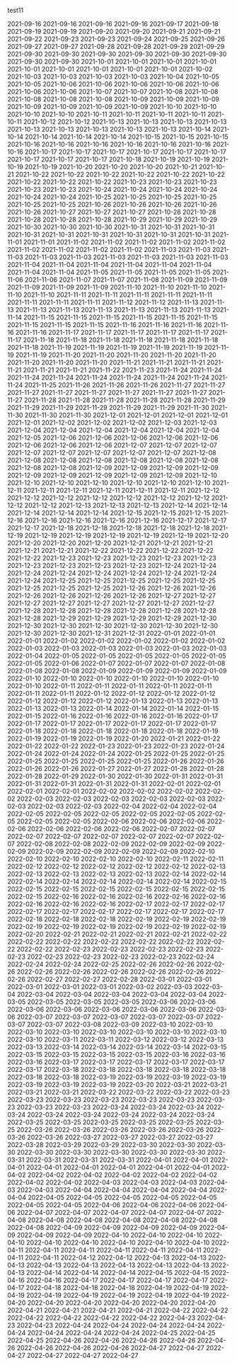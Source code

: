 test11

 2021-09-16 
 2021-09-16 
 2021-09-16 
 2021-09-16 
 2021-09-17 
 2021-09-18 
 2021-09-19 
 2021-09-19 
 2021-09-20 
 2021-09-20 
 2021-09-21 
 2021-09-21 
 2021-09-22 
 2021-09-23 
 2021-09-23 
 2021-09-24 
 2021-09-25 
 2021-09-26 
 2021-09-27 
 2021-09-27 
 2021-09-28 
 2021-09-28 
 2021-09-29 
 2021-09-29 
 2021-09-30 
 2021-09-30 
 2021-09-30 
 2021-09-30 
 2021-09-30 
 2021-09-30 
 2021-09-30 
 2021-09-30 
 2021-10-01 
 2021-10-01 
 2021-10-01 
 2021-10-01 
 2021-10-01 
 2021-10-01 
 2021-10-01 
 2021-10-01 
 2021-10-01 
 2021-10-02 
 2021-10-03 
 2021-10-03 
 2021-10-03 
 2021-10-03 
 2021-10-04 
 2021-10-05 
 2021-10-05 
 2021-10-06 
 2021-10-06 
 2021-10-06 
 2021-10-06 
 2021-10-06 
 2021-10-06 
 2021-10-06 
 2021-10-07 
 2021-10-07 
 2021-10-08 
 2021-10-08 
 2021-10-08 
 2021-10-08 
 2021-10-08 
 2021-10-09 
 2021-10-09 
 2021-10-09 
 2021-10-09 
 2021-10-09 
 2021-10-09 
 2021-10-09 
 2021-10-10 
 2021-10-10 
 2021-10-10 
 2021-10-10 
 2021-10-11 
 2021-10-11 
 2021-10-11 
 2021-10-11 
 2021-10-11 
 2021-10-12 
 2021-10-12 
 2021-10-13 
 2021-10-13 
 2021-10-13 
 2021-10-13 
 2021-10-13 
 2021-10-13 
 2021-10-13 
 2021-10-13 
 2021-10-13 
 2021-10-14 
 2021-10-14 
 2021-10-14 
 2021-10-14 
 2021-10-14 
 2021-10-15 
 2021-10-15 
 2021-10-15 
 2021-10-16 
 2021-10-16 
 2021-10-16 
 2021-10-16 
 2021-10-16 
 2021-10-16 
 2021-10-16 
 2021-10-17 
 2021-10-17 
 2021-10-17 
 2021-10-17 
 2021-10-17 
 2021-10-17 
 2021-10-17 
 2021-10-17 
 2021-10-17 
 2021-10-18 
 2021-10-19 
 2021-10-19 
 2021-10-19 
 2021-10-19 
 2021-10-20 
 2021-10-20 
 2021-10-20 
 2021-10-21 
 2021-10-21 
 2021-10-22 
 2021-10-22 
 2021-10-22 
 2021-10-22 
 2021-10-22 
 2021-10-22 
 2021-10-22 
 2021-10-22 
 2021-10-22 
 2021-10-23 
 2021-10-23 
 2021-10-23 
 2021-10-23 
 2021-10-23 
 2021-10-24 
 2021-10-24 
 2021-10-24 
 2021-10-24 
 2021-10-24 
 2021-10-24 
 2021-10-25 
 2021-10-25 
 2021-10-25 
 2021-10-25 
 2021-10-25 
 2021-10-25 
 2021-10-26 
 2021-10-26 
 2021-10-26 
 2021-10-26 
 2021-10-26 
 2021-10-27 
 2021-10-27 
 2021-10-27 
 2021-10-28 
 2021-10-28 
 2021-10-28 
 2021-10-28 
 2021-10-28 
 2021-10-29 
 2021-10-29 
 2021-10-29 
 2021-10-30 
 2021-10-30 
 2021-10-30 
 2021-10-31 
 2021-10-31 
 2021-10-31 
 2021-10-31 
 2021-10-31 
 2021-10-31 
 2021-10-31 
 2021-10-31 
 2021-10-31 
 2021-11-01 
 2021-11-01 
 2021-11-02 
 2021-11-02 
 2021-11-02 
 2021-11-02 
 2021-11-02 
 2021-11-02 
 2021-11-02 
 2021-11-02 
 2021-11-02 
 2021-11-03 
 2021-11-03 
 2021-11-03 
 2021-11-03 
 2021-11-03 
 2021-11-03 
 2021-11-03 
 2021-11-03 
 2021-11-03 
 2021-11-04 
 2021-11-04 
 2021-11-04 
 2021-11-04 
 2021-11-04 
 2021-11-04 
 2021-11-04 
 2021-11-04 
 2021-11-05 
 2021-11-05 
 2021-11-05 
 2021-11-05 
 2021-11-06 
 2021-11-06 
 2021-11-07 
 2021-11-07 
 2021-11-08 
 2021-11-09 
 2021-11-09 
 2021-11-09 
 2021-11-09 
 2021-11-09 
 2021-11-10 
 2021-11-10 
 2021-11-10 
 2021-11-10 
 2021-11-10 
 2021-11-11 
 2021-11-11 
 2021-11-11 
 2021-11-11 
 2021-11-11 
 2021-11-11 
 2021-11-11 
 2021-11-11 
 2021-11-12 
 2021-11-12 
 2021-11-13 
 2021-11-13 
 2021-11-13 
 2021-11-13 
 2021-11-13 
 2021-11-13 
 2021-11-13 
 2021-11-13 
 2021-11-14 
 2021-11-15 
 2021-11-15 
 2021-11-15 
 2021-11-15 
 2021-11-15 
 2021-11-15 
 2021-11-15 
 2021-11-15 
 2021-11-15 
 2021-11-16 
 2021-11-16 
 2021-11-16 
 2021-11-16 
 2021-11-16 
 2021-11-17 
 2021-11-17 
 2021-11-17 
 2021-11-17 
 2021-11-17 
 2021-11-17 
 2021-11-18 
 2021-11-18 
 2021-11-18 
 2021-11-18 
 2021-11-18 
 2021-11-18 
 2021-11-18 
 2021-11-19 
 2021-11-19 
 2021-11-19 
 2021-11-19 
 2021-11-19 
 2021-11-19 
 2021-11-19 
 2021-11-20 
 2021-11-20 
 2021-11-20 
 2021-11-20 
 2021-11-20 
 2021-11-20 
 2021-11-20 
 2021-11-20 
 2021-11-21 
 2021-11-21 
 2021-11-21 
 2021-11-21 
 2021-11-21 
 2021-11-21 
 2021-11-22 
 2021-11-23 
 2021-11-24 
 2021-11-24 
 2021-11-24 
 2021-11-24 
 2021-11-24 
 2021-11-24 
 2021-11-24 
 2021-11-24 
 2021-11-24 
 2021-11-25 
 2021-11-26 
 2021-11-26 
 2021-11-26 
 2021-11-27 
 2021-11-27 
 2021-11-27 
 2021-11-27 
 2021-11-27 
 2021-11-27 
 2021-11-27 
 2021-11-27 
 2021-11-27 
 2021-11-28 
 2021-11-28 
 2021-11-28 
 2021-11-28 
 2021-11-28 
 2021-11-29 
 2021-11-29 
 2021-11-29 
 2021-11-29 
 2021-11-29 
 2021-11-29 
 2021-11-30 
 2021-11-30 
 2021-11-30 
 2021-11-30 
 2021-12-01 
 2021-12-01 
 2021-12-01 
 2021-12-01 
 2021-12-01 
 2021-12-02 
 2021-12-02 
 2021-12-02 
 2021-12-03 
 2021-12-03 
 2021-12-04 
 2021-12-04 
 2021-12-04 
 2021-12-04 
 2021-12-04 
 2021-12-04 
 2021-12-05 
 2021-12-06 
 2021-12-06 
 2021-12-06 
 2021-12-06 
 2021-12-06 
 2021-12-06 
 2021-12-06 
 2021-12-06 
 2021-12-07 
 2021-12-07 
 2021-12-07 
 2021-12-07 
 2021-12-07 
 2021-12-07 
 2021-12-07 
 2021-12-07 
 2021-12-08 
 2021-12-08 
 2021-12-08 
 2021-12-08 
 2021-12-08 
 2021-12-08 
 2021-12-08 
 2021-12-08 
 2021-12-08 
 2021-12-09 
 2021-12-09 
 2021-12-09 
 2021-12-09 
 2021-12-09 
 2021-12-09 
 2021-12-09 
 2021-12-09 
 2021-12-09 
 2021-12-10 
 2021-12-10 
 2021-12-10 
 2021-12-10 
 2021-12-10 
 2021-12-10 
 2021-12-10 
 2021-12-11 
 2021-12-11 
 2021-12-11 
 2021-12-11 
 2021-12-11 
 2021-12-11 
 2021-12-12 
 2021-12-12 
 2021-12-12 
 2021-12-12 
 2021-12-12 
 2021-12-12 
 2021-12-12 
 2021-12-12 
 2021-12-12 
 2021-12-13 
 2021-12-13 
 2021-12-13 
 2021-12-14 
 2021-12-14 
 2021-12-14 
 2021-12-14 
 2021-12-14 
 2021-12-15 
 2021-12-15 
 2021-12-15 
 2021-12-16 
 2021-12-16 
 2021-12-16 
 2021-12-16 
 2021-12-16 
 2021-12-17 
 2021-12-17 
 2021-12-17 
 2021-12-18 
 2021-12-18 
 2021-12-18 
 2021-12-18 
 2021-12-18 
 2021-12-19 
 2021-12-19 
 2021-12-19 
 2021-12-19 
 2021-12-19 
 2021-12-19 
 2021-12-20 
 2021-12-20 
 2021-12-20 
 2021-12-20 
 2021-12-21 
 2021-12-21 
 2021-12-21 
 2021-12-21 
 2021-12-21 
 2021-12-22 
 2021-12-22 
 2021-12-22 
 2021-12-22 
 2021-12-22 
 2021-12-23 
 2021-12-23 
 2021-12-23 
 2021-12-23 
 2021-12-23 
 2021-12-23 
 2021-12-23 
 2021-12-23 
 2021-12-23 
 2021-12-24 
 2021-12-24 
 2021-12-24 
 2021-12-24 
 2021-12-24 
 2021-12-24 
 2021-12-24 
 2021-12-24 
 2021-12-24 
 2021-12-25 
 2021-12-25 
 2021-12-25 
 2021-12-25 
 2021-12-25 
 2021-12-25 
 2021-12-25 
 2021-12-25 
 2021-12-26 
 2021-12-26 
 2021-12-26 
 2021-12-26 
 2021-12-26 
 2021-12-26 
 2021-12-26 
 2021-12-27 
 2021-12-27 
 2021-12-27 
 2021-12-27 
 2021-12-27 
 2021-12-27 
 2021-12-27 
 2021-12-27 
 2021-12-28 
 2021-12-28 
 2021-12-28 
 2021-12-28 
 2021-12-28 
 2021-12-28 
 2021-12-28 
 2021-12-29 
 2021-12-29 
 2021-12-29 
 2021-12-29 
 2021-12-30 
 2021-12-30 
 2021-12-30 
 2021-12-30 
 2021-12-30 
 2021-12-30 
 2021-12-30 
 2021-12-30 
 2021-12-30 
 2021-12-31 
 2021-12-31 
 2022-01-01 
 2022-01-01 
 2022-01-01 
 2022-01-02 
 2022-01-02 
 2022-01-02 
 2022-01-02 
 2022-01-02 
 2022-01-03 
 2022-01-03 
 2022-01-03 
 2022-01-03 
 2022-01-03 
 2022-01-03 
 2022-01-04 
 2022-01-05 
 2022-01-05 
 2022-01-05 
 2022-01-05 
 2022-01-05 
 2022-01-05 
 2022-01-06 
 2022-01-07 
 2022-01-07 
 2022-01-07 
 2022-01-08 
 2022-01-08 
 2022-01-08 
 2022-01-09 
 2022-01-09 
 2022-01-09 
 2022-01-09 
 2022-01-10 
 2022-01-10 
 2022-01-10 
 2022-01-10 
 2022-01-10 
 2022-01-10 
 2022-01-10 
 2022-01-11 
 2022-01-11 
 2022-01-11 
 2022-01-11 
 2022-01-11 
 2022-01-11 
 2022-01-11 
 2022-01-12 
 2022-01-12 
 2022-01-12 
 2022-01-12 
 2022-01-12 
 2022-01-12 
 2022-01-12 
 2022-01-13 
 2022-01-13 
 2022-01-13 
 2022-01-13 
 2022-01-13 
 2022-01-14 
 2022-01-14 
 2022-01-14 
 2022-01-15 
 2022-01-15 
 2022-01-16 
 2022-01-16 
 2022-01-16 
 2022-01-16 
 2022-01-17 
 2022-01-17 
 2022-01-17 
 2022-01-17 
 2022-01-17 
 2022-01-17 
 2022-01-17 
 2022-01-18 
 2022-01-18 
 2022-01-18 
 2022-01-18 
 2022-01-18 
 2022-01-19 
 2022-01-19 
 2022-01-19 
 2022-01-19 
 2022-01-20 
 2022-01-21 
 2022-01-22 
 2022-01-22 
 2022-01-22 
 2022-01-23 
 2022-01-23 
 2022-01-23 
 2022-01-24 
 2022-01-24 
 2022-01-24 
 2022-01-24 
 2022-01-25 
 2022-01-25 
 2022-01-25 
 2022-01-25 
 2022-01-25 
 2022-01-25 
 2022-01-25 
 2022-01-26 
 2022-01-26 
 2022-01-26 
 2022-01-26 
 2022-01-27 
 2022-01-27 
 2022-01-28 
 2022-01-28 
 2022-01-28 
 2022-01-29 
 2022-01-30 
 2022-01-30 
 2022-01-31 
 2022-01-31 
 2022-01-31 
 2022-01-31 
 2022-01-31 
 2022-01-31 
 2022-02-01 
 2022-02-01 
 2022-02-01 
 2022-02-01 
 2022-02-02 
 2022-02-02 
 2022-02-02 
 2022-02-02 
 2022-02-03 
 2022-02-03 
 2022-02-03 
 2022-02-03 
 2022-02-03 
 2022-02-03 
 2022-02-03 
 2022-02-03 
 2022-02-04 
 2022-02-04 
 2022-02-04 
 2022-02-05 
 2022-02-05 
 2022-02-05 
 2022-02-05 
 2022-02-05 
 2022-02-05 
 2022-02-05 
 2022-02-05 
 2022-02-06 
 2022-02-06 
 2022-02-06 
 2022-02-06 
 2022-02-06 
 2022-02-06 
 2022-02-06 
 2022-02-07 
 2022-02-07 
 2022-02-07 
 2022-02-07 
 2022-02-07 
 2022-02-07 
 2022-02-07 
 2022-02-07 
 2022-02-08 
 2022-02-08 
 2022-02-09 
 2022-02-09 
 2022-02-09 
 2022-02-09 
 2022-02-09 
 2022-02-09 
 2022-02-09 
 2022-02-09 
 2022-02-10 
 2022-02-10 
 2022-02-10 
 2022-02-10 
 2022-02-10 
 2022-02-11 
 2022-02-11 
 2022-02-12 
 2022-02-12 
 2022-02-12 
 2022-02-12 
 2022-02-12 
 2022-02-13 
 2022-02-13 
 2022-02-13 
 2022-02-13 
 2022-02-13 
 2022-02-14 
 2022-02-14 
 2022-02-14 
 2022-02-14 
 2022-02-14 
 2022-02-14 
 2022-02-14 
 2022-02-15 
 2022-02-15 
 2022-02-15 
 2022-02-15 
 2022-02-15 
 2022-02-15 
 2022-02-15 
 2022-02-15 
 2022-02-16 
 2022-02-16 
 2022-02-16 
 2022-02-16 
 2022-02-16 
 2022-02-16 
 2022-02-16 
 2022-02-16 
 2022-02-17 
 2022-02-17 
 2022-02-17 
 2022-02-17 
 2022-02-17 
 2022-02-17 
 2022-02-17 
 2022-02-17 
 2022-02-17 
 2022-02-18 
 2022-02-18 
 2022-02-18 
 2022-02-19 
 2022-02-19 
 2022-02-19 
 2022-02-19 
 2022-02-19 
 2022-02-19 
 2022-02-19 
 2022-02-19 
 2022-02-19 
 2022-02-20 
 2022-02-21 
 2022-02-21 
 2022-02-21 
 2022-02-21 
 2022-02-22 
 2022-02-22 
 2022-02-22 
 2022-02-22 
 2022-02-22 
 2022-02-22 
 2022-02-22 
 2022-02-22 
 2022-02-23 
 2022-02-23 
 2022-02-23 
 2022-02-23 
 2022-02-23 
 2022-02-23 
 2022-02-23 
 2022-02-23 
 2022-02-23 
 2022-02-24 
 2022-02-24 
 2022-02-24 
 2022-02-25 
 2022-02-26 
 2022-02-26 
 2022-02-26 
 2022-02-26 
 2022-02-26 
 2022-02-26 
 2022-02-26 
 2022-02-26 
 2022-02-26 
 2022-02-27 
 2022-02-27 
 2022-02-28 
 2022-03-01 
 2022-03-01 
 2022-03-01 
 2022-03-01 
 2022-03-01 
 2022-03-02 
 2022-03-03 
 2022-03-04 
 2022-03-04 
 2022-03-04 
 2022-03-04 
 2022-03-04 
 2022-03-04 
 2022-03-05 
 2022-03-05 
 2022-03-05 
 2022-03-05 
 2022-03-06 
 2022-03-06 
 2022-03-06 
 2022-03-06 
 2022-03-06 
 2022-03-06 
 2022-03-06 
 2022-03-06 
 2022-03-07 
 2022-03-07 
 2022-03-07 
 2022-03-07 
 2022-03-07 
 2022-03-07 
 2022-03-07 
 2022-03-08 
 2022-03-09 
 2022-03-10 
 2022-03-10 
 2022-03-10 
 2022-03-10 
 2022-03-10 
 2022-03-10 
 2022-03-10 
 2022-03-10 
 2022-03-10 
 2022-03-11 
 2022-03-11 
 2022-03-12 
 2022-03-12 
 2022-03-13 
 2022-03-13 
 2022-03-14 
 2022-03-14 
 2022-03-14 
 2022-03-14 
 2022-03-15 
 2022-03-15 
 2022-03-15 
 2022-03-15 
 2022-03-15 
 2022-03-16 
 2022-03-16 
 2022-03-16 
 2022-03-17 
 2022-03-17 
 2022-03-17 
 2022-03-17 
 2022-03-17 
 2022-03-17 
 2022-03-18 
 2022-03-18 
 2022-03-18 
 2022-03-18 
 2022-03-18 
 2022-03-18 
 2022-03-18 
 2022-03-19 
 2022-03-19 
 2022-03-19 
 2022-03-19 
 2022-03-19 
 2022-03-19 
 2022-03-19 
 2022-03-20 
 2022-03-21 
 2022-03-21 
 2022-03-21 
 2022-03-21 
 2022-03-22 
 2022-03-22 
 2022-03-22 
 2022-03-23 
 2022-03-23 
 2022-03-23 
 2022-03-23 
 2022-03-23 
 2022-03-23 
 2022-03-23 
 2022-03-23 
 2022-03-23 
 2022-03-24 
 2022-03-24 
 2022-03-24 
 2022-03-24 
 2022-03-24 
 2022-03-24 
 2022-03-24 
 2022-03-24 
 2022-03-24 
 2022-03-25 
 2022-03-25 
 2022-03-25 
 2022-03-25 
 2022-03-25 
 2022-03-25 
 2022-03-26 
 2022-03-26 
 2022-03-26 
 2022-03-26 
 2022-03-26 
 2022-03-26 
 2022-03-26 
 2022-03-27 
 2022-03-27 
 2022-03-27 
 2022-03-27 
 2022-03-28 
 2022-03-29 
 2022-03-29 
 2022-03-30 
 2022-03-30 
 2022-03-30 
 2022-03-30 
 2022-03-30 
 2022-03-30 
 2022-03-30 
 2022-03-30 
 2022-03-31 
 2022-03-31 
 2022-03-31 
 2022-03-31 
 2022-04-01 
 2022-04-01 
 2022-04-01 
 2022-04-01 
 2022-04-01 
 2022-04-01 
 2022-04-01 
 2022-04-01 
 2022-04-02 
 2022-04-02 
 2022-04-02 
 2022-04-02 
 2022-04-02 
 2022-04-02 
 2022-04-02 
 2022-04-02 
 2022-04-03 
 2022-04-03 
 2022-04-03 
 2022-04-03 
 2022-04-03 
 2022-04-04 
 2022-04-04 
 2022-04-04 
 2022-04-04 
 2022-04-04 
 2022-04-05 
 2022-04-05 
 2022-04-05 
 2022-04-05 
 2022-04-05 
 2022-04-05 
 2022-04-05 
 2022-04-06 
 2022-04-06 
 2022-04-06 
 2022-04-06 
 2022-04-07 
 2022-04-07 
 2022-04-07 
 2022-04-07 
 2022-04-07 
 2022-04-08 
 2022-04-08 
 2022-04-08 
 2022-04-08 
 2022-04-08 
 2022-04-08 
 2022-04-08 
 2022-04-09 
 2022-04-09 
 2022-04-09 
 2022-04-09 
 2022-04-09 
 2022-04-09 
 2022-04-09 
 2022-04-10 
 2022-04-10 
 2022-04-10 
 2022-04-10 
 2022-04-10 
 2022-04-10 
 2022-04-10 
 2022-04-10 
 2022-04-10 
 2022-04-11 
 2022-04-11 
 2022-04-11 
 2022-04-11 
 2022-04-11 
 2022-04-11 
 2022-04-11 
 2022-04-11 
 2022-04-12 
 2022-04-12 
 2022-04-13 
 2022-04-13 
 2022-04-13 
 2022-04-13 
 2022-04-13 
 2022-04-13 
 2022-04-13 
 2022-04-13 
 2022-04-13 
 2022-04-14 
 2022-04-14 
 2022-04-14 
 2022-04-15 
 2022-04-15 
 2022-04-16 
 2022-04-16 
 2022-04-17 
 2022-04-17 
 2022-04-17 
 2022-04-17 
 2022-04-17 
 2022-04-18 
 2022-04-18 
 2022-04-18 
 2022-04-19 
 2022-04-19 
 2022-04-19 
 2022-04-19 
 2022-04-19 
 2022-04-19 
 2022-04-19 
 2022-04-19 
 2022-04-20 
 2022-04-20 
 2022-04-20 
 2022-04-20 
 2022-04-20 
 2022-04-20 
 2022-04-21 
 2022-04-21 
 2022-04-21 
 2022-04-21 
 2022-04-22 
 2022-04-22 
 2022-04-22 
 2022-04-22 
 2022-04-22 
 2022-04-22 
 2022-04-23 
 2022-04-23 
 2022-04-23 
 2022-04-24 
 2022-04-24 
 2022-04-24 
 2022-04-24 
 2022-04-24 
 2022-04-24 
 2022-04-24 
 2022-04-24 
 2022-04-25 
 2022-04-25 
 2022-04-25 
 2022-04-26 
 2022-04-26 
 2022-04-26 
 2022-04-26 
 2022-04-26 
 2022-04-26 
 2022-04-26 
 2022-04-26 
 2022-04-27 
 2022-04-27 
 2022-04-27 
 2022-04-27 
 2022-04-27 
 2022-04-27 